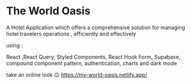 # The World Oasis

A Hotel Application which offers a comprehensive solution for managing hotel
travelers operations , efficiently and effectively

using :

React ,React Query, Styled Components, React Hook Form, Supabase, compound
component pattern, authentication, charts and dark mode

take an online look 😉
https://my-world-oasis.netlify.app/
